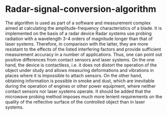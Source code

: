 # Radar-signal-conversion-algorithm
The algorithm is used as part of a software and measurement complex aimed at calculating the amplitude-frequency characteristics of a blade. It is implemented on the basis of a radar device
Radar systems use probing radiation with a wavelength 3-4 orders of magnitude longer than that of laser systems. Therefore, in comparison with the latter, they are more resistant to the effects of the listed interfering factors and provide sufficient measurement accuracy in a number of applications. Thus, one can point out positive differences from contact sensors and laser systems. On the one hand, the device is contactless, i.e. it does not distort the operation of the object under study and allows measuring deformations and vibrations in places where it is impossible to attach sensors. On the other hand, obtaining information is possible in smoke and dust, which are inevitable during the operation of engines or other power equipment, where neither contact sensors nor laser systems operate. It should be added that the microwave probing method imposes much more lenient requirements on the quality of the reflective surface of the controlled object than in laser systems.
